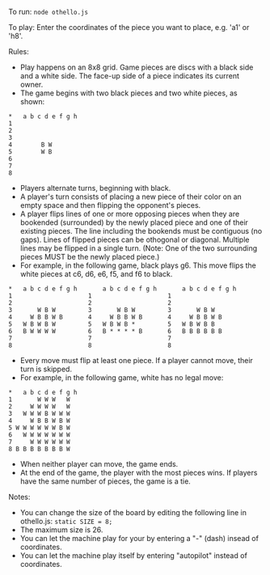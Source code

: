 To run:
```node othello.js```

To play:
Enter the coordinates of the piece you want to place, e.g. 'a1' or 'h8'.

Rules:
* Play happens on an 8x8 grid. Game pieces are discs with a black side and a white side. The face-up side of a piece indicates its current owner.
* The game begins with two black pieces and two white pieces, as shown:
```
*   a b c d e f g h
1
2
3
4        B W
5        W B
6
7
8
```
* Players alternate turns, beginning with black.
* A player's turn consists of placing a new piece of their color on an empty space and then flipping the opponent's pieces.
* A player flips lines of one or more opposing pieces when they are bookended (surrounded) by the newly placed piece and one of their existing pieces. The line including the bookends must be contiguous (no gaps). Lines of flipped pieces can be othogonal or diagonal. Multiple lines may be flipped in a single turn. (Note: One of the two surrounding pieces MUST be the newly placed piece.)
* For example, in the following game, black plays g6. This move flips the white pieces at c6, d6, e6, f5, and f6 to black.
```
*   a b c d e f g h       a b c d e f g h       a b c d e f g h
1                     1                     1
2                     2                     2
3       W B W         3       W B W         3       W B W
4     W B B W B       4     W B B W B       4     W B B W B
5   W B W B W         5   W B W B *         5   W B W B B
6   B W W W W         6   B * * * * B       6   B B B B B B
7                     7                     7
8                     8                     8
```
* Every move must flip at least one piece. If a player cannot move, their turn is skipped.
* For example, in the following game, white has no legal move:
```
*   a b c d e f g h
1       W W W   W
2     W W W W   W
3   W W W B W W W
4     W B B W B W
5 W W W W W W B W
6   W W W W W W W
7     W W W W W W
8 B B B B B B B W
```
* When neither player can move, the game ends.
* At the end of the game, the player with the most pieces wins. If players have the same number of pieces, the game is a tie.

Notes:
* You can change the size of the board by editing the following line in othello.js:
```static SIZE = 8;```
* The maximum size is 26.
* You can let the machine play for your by entering a "-" (dash) insead of coordinates.
* You can let the machine play itself by entering "autopilot" instead of coordinates.
